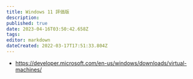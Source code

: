 ```yaml
---
title: Windows 11 評価版
description: 
published: true
date: 2023-04-16T03:50:42.658Z
tags: 
editor: markdown
dateCreated: 2022-03-17T17:51:33.804Z
---
```



- <https://developer.microsoft.com/en-us/windows/downloads/virtual-machines/>
